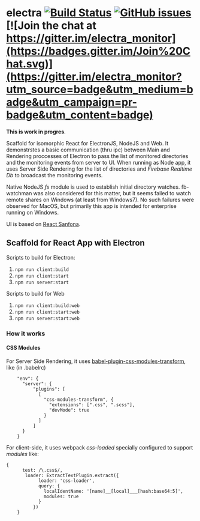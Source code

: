 # electra [![Build Status](https://travis-ci.org/olegkleiman/electra.svg?branch=master)](https://travis-ci.org/olegkleiman/electra) [![GitHub issues](https://img.shields.io/github/issues/olegkleiman/electra.svg)](https://github.com/olegkleiman/electra/issues) [![Join the chat at https://gitter.im/electra_monitor](https://badges.gitter.im/Join%20Chat.svg)](https://gitter.im/electra_monitor?utm_source=badge&utm_medium=badge&utm_campaign=pr-badge&utm_content=badge)

**This is work in progres**. 

Scaffold for isomorphic React for ElectronJS, NodeJS and Web. It demonstrstes a basic communication (thru ipc) between Main and Rendering proccesses of Electron to pass the list of monitored directories and the monitoring events from server to UI. 
When running as Node app, it uses Server Side Rendering for the list of directories and *Firebase Realtime Db* to broadcast the monitoring events.

Native NodeJS *fs* module is used to establish initial directory watches. fb-watchman was also considered for this matter, but it seems failed to watch remote shares on Windows (at least from Windows7). No such failures were observed for MacOS, but primarily this app is intended for enterprise running on Windows. 

UI is based on [React Sanfona](https://github.com/daviferreira/react-sanfona). 

## Scaffold for React App with Electron

Scripts to build for Electron:
1. `npm run client:build`
2. `npm run client:start`
3. `npm run server:start`

Scripts to build for Web
1. `npm run client:build:web`
2. `npm run client:start:web`
3. `npm run server:start:web`

### How it works
#### CSS Modules
For Server Side Rendering, it uses [babel-plugin-css-modules-transform](https://github.com/michalkvasnicak/babel-plugin-css-modules-transform), like (in .babelrc)
```
    "env": {
      "server": {
          "plugins": [
            [
              "css-modules-transform", {
                "extensions": [".css", ".scss"],
                "devMode": true
              }
            ]
          ]
      }
    }

```
For client-side, it uses webpack *css-loaded* specially configured to support *modules* like:
```
{
      test: /\.css$/,
       loader: ExtractTextPlugin.extract({
            loader: 'css-loader',
            query: {
              localIdentName: '[name]__[local]___[hash:base64:5]',
              modules: true
            }
          })
    }
```
